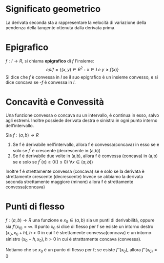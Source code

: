 
# Significato geometrico

La derivata seconda sta a rappresentare la velocità di variazione della pendenza della tangente ottenuta dalla derivata prima.


# Epigrafico

$f:I \to R$, si chiama **epigrafico** di $f$ l'insieme:
$$epif = \{(x,y) \in R^{2} : x \in I \ e \ y \geq f(x)\}$$
Si dice che $f$ è convessa in $I$ se il suo epigrafico è un insieme convesso, e si dice concava se -$f$ è convessa in $I$.
# Concavità e Convessità

Una funzione convessa o concava su un intervallo, è continua in esso, salvo agli estremi. Inoltre possiede derivata destra e sinistra in ogni punto interno dell'intervallo.


Sia $f : (a,b) \to R$

1) Se f è derivabile nell'intervallo, allora f è convessa(concava) in esso se e solo se $f^{'}$ è crescente (decrescente in (a,b))
2) Se f è derivabile due volte in (a,b), allora f è convessa (concava) in (a,b) se e solo se $f^{''}(x) \geq 0 ((\leq 0) \ \forall x \in (a,b))$

Inoltre f è strettamente convessa (concava) se e solo se la derivata è strettamente crescente (decrescente)
Invece se abbiamo la derivata seconda strettamente maggiore (minore) allora f è strettamente convessa(concava)



# Punti di flesso

$f:(a,b) \to R$ una funzione e $x_{0}\in(a,b)$ sia un punti di derivabilità, oppure sia $f'(x_{0)}= \infty$. Il punto $x_0$ si dice di flesso per f se esiste un intorno destro $(x_0,x_0+h),h>0$ in cui f è strettamente convessa(concava) e un intorno sinistro $(x_0-h,x_0),h>0$ in cui è strattamente concava (convessa).

Notiamo che se $x_0$ è un punto di flesso per f; se esiste $f''(x_0)$, allora $f''(x_{0)}= 0$